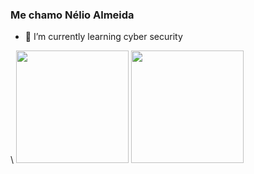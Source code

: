 ### Me chamo Nélio Almeida

- 🌱 I’m currently learning cyber security

<div>
  <a href-"https://beacons.ai/nelioalmeida">\
  <img height="180cm" src="https://github-readme-stats.vercel.app/api?username=nelioalmeida&show_icons=true&themedracula&include_all_commits=true&count_private=true"/>
  <img height="180cm" src="https://github-readme-stats.vercel.app/api/top-langs/?username=nelioalmeida&layout=compact&langs_count=16&theme=dracula"/>  
</div>


